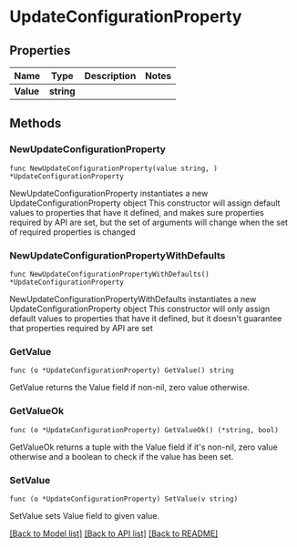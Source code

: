 # UpdateConfigurationProperty

## Properties

Name | Type | Description | Notes
------------ | ------------- | ------------- | -------------
**Value** | **string** |  | 

## Methods

### NewUpdateConfigurationProperty

`func NewUpdateConfigurationProperty(value string, ) *UpdateConfigurationProperty`

NewUpdateConfigurationProperty instantiates a new UpdateConfigurationProperty object
This constructor will assign default values to properties that have it defined,
and makes sure properties required by API are set, but the set of arguments
will change when the set of required properties is changed

### NewUpdateConfigurationPropertyWithDefaults

`func NewUpdateConfigurationPropertyWithDefaults() *UpdateConfigurationProperty`

NewUpdateConfigurationPropertyWithDefaults instantiates a new UpdateConfigurationProperty object
This constructor will only assign default values to properties that have it defined,
but it doesn't guarantee that properties required by API are set

### GetValue

`func (o *UpdateConfigurationProperty) GetValue() string`

GetValue returns the Value field if non-nil, zero value otherwise.

### GetValueOk

`func (o *UpdateConfigurationProperty) GetValueOk() (*string, bool)`

GetValueOk returns a tuple with the Value field if it's non-nil, zero value otherwise
and a boolean to check if the value has been set.

### SetValue

`func (o *UpdateConfigurationProperty) SetValue(v string)`

SetValue sets Value field to given value.



[[Back to Model list]](../README.md#documentation-for-models) [[Back to API list]](../README.md#documentation-for-api-endpoints) [[Back to README]](../README.md)


